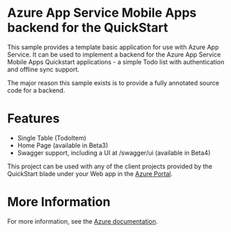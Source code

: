 # Azure App Service Mobile Apps backend for the QuickStart

This sample provides a template basic application for use with Azure App Service.  It can be used
to implement a backend for the Azure App Service Mobile Apps Quickstart applications - a simple
Todo list with authentication and offline sync support.

The major reason this sample exists is to provide a fully annotated source code for a backend.

# Features

* Single Table (TodoItem)
* Home Page (available in Beta3)
* Swagger support, including a UI at /swagger/ui (available in Beta4)

This project can be used with any of the client projects provided by the QuickStart blade under
your Web app in the [Azure Portal](https://portal.azure.com).

# More Information

For more information, see the [Azure documentation](https://azure.microsoft.com/en-us/documentation/articles/app-service-mobile-node-backend-how-to-use-server-sdk/).